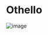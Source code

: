 # Othello

![image](https://user-images.githubusercontent.com/52051064/155416371-2d43e36f-bafc-4b5b-be4e-f0bbbeb514f3.png)
